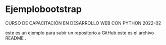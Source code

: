 # Ejemplobootstrap
CURSO DE CAPACITACIÓN EN DESARROLLO WEB CON PYTHON 2022-02

este es un ejemplo para subir un repositorio a GitHub este es el archivo README .
